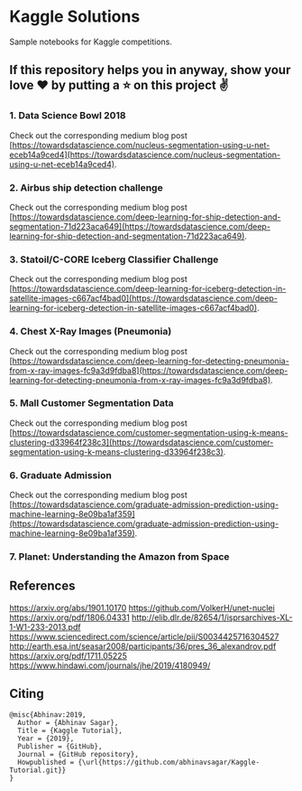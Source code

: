# Kaggle Solutions
Sample notebooks for Kaggle competitions.

## If this repository helps you in anyway, show your love :heart: by putting a :star: on this project :v:

### 1. Data Science Bowl 2018

Check out the corresponding medium blog post [https://towardsdatascience.com/nucleus-segmentation-using-u-net-eceb14a9ced4](https://towardsdatascience.com/nucleus-segmentation-using-u-net-eceb14a9ced4).

### 2. Airbus ship detection challenge

Check out the corresponding medium blog post [https://towardsdatascience.com/deep-learning-for-ship-detection-and-segmentation-71d223aca649](https://towardsdatascience.com/deep-learning-for-ship-detection-and-segmentation-71d223aca649).

### 3. Statoil/C-CORE Iceberg Classifier Challenge

Check out the corresponding medium blog post [https://towardsdatascience.com/deep-learning-for-iceberg-detection-in-satellite-images-c667acf4bad0](https://towardsdatascience.com/deep-learning-for-iceberg-detection-in-satellite-images-c667acf4bad0).

### 4. Chest X-Ray Images (Pneumonia)

Check out the corresponding medium blog post [https://towardsdatascience.com/deep-learning-for-detecting-pneumonia-from-x-ray-images-fc9a3d9fdba8](https://towardsdatascience.com/deep-learning-for-detecting-pneumonia-from-x-ray-images-fc9a3d9fdba8).

### 5. Mall Customer Segmentation Data

Check out the corresponding medium blog post [https://towardsdatascience.com/customer-segmentation-using-k-means-clustering-d33964f238c3](https://towardsdatascience.com/customer-segmentation-using-k-means-clustering-d33964f238c3).

### 6. Graduate Admission

Check out the corresponding medium blog post [https://towardsdatascience.com/graduate-admission-prediction-using-machine-learning-8e09ba1af359](https://towardsdatascience.com/graduate-admission-prediction-using-machine-learning-8e09ba1af359).

### 7. Planet: Understanding the Amazon from Space

## References

https://arxiv.org/abs/1901.10170
https://github.com/VolkerH/unet-nuclei
https://arxiv.org/pdf/1806.04331
http://elib.dlr.de/82654/1/isprsarchives-XL-1-W1-233-2013.pdf
https://www.sciencedirect.com/science/article/pii/S0034425716304527
http://earth.esa.int/seasar2008/participants/36/pres_36_alexandrov.pdf
https://arxiv.org/pdf/1711.05225
https://www.hindawi.com/journals/jhe/2019/4180949/

## Citing

```
@misc{Abhinav:2019,
  Author = {Abhinav Sagar},
  Title = {Kaggle Tutorial},
  Year = {2019},
  Publisher = {GitHub},
  Journal = {GitHub repository},
  Howpublished = {\url{https://github.com/abhinavsagar/Kaggle-Tutorial.git}}
}
```
